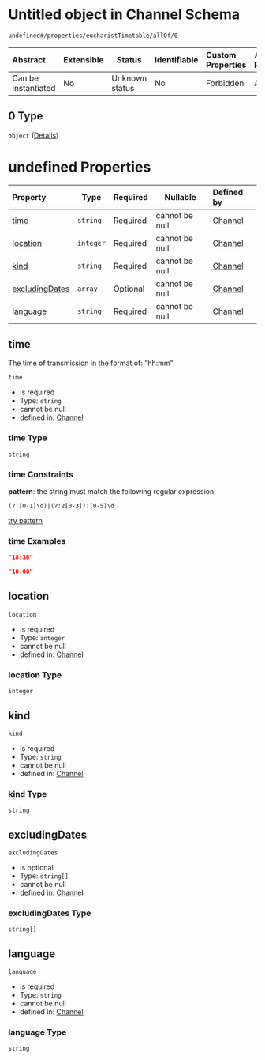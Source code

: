 # Untitled object in Channel Schema

```txt
undefined#/properties/eucharistTimetable/allOf/0
```




| Abstract            | Extensible | Status         | Identifiable | Custom Properties | Additional Properties | Access Restrictions | Defined In                                                                 |
| :------------------ | ---------- | -------------- | ------------ | :---------------- | --------------------- | ------------------- | -------------------------------------------------------------------------- |
| Can be instantiated | No         | Unknown status | No           | Forbidden         | Allowed               | none                | [channel.schema.json\*](../out/channel.schema.json "open original schema") |

## 0 Type

`object` ([Details](channel-properties-eucharisttimetable-allof-0.md))

# undefined Properties

| Property                          | Type      | Required | Nullable       | Defined by                                                                                                                                                         |
| :-------------------------------- | --------- | -------- | -------------- | :----------------------------------------------------------------------------------------------------------------------------------------------------------------- |
| [time](#time)                     | `string`  | Required | cannot be null | [Channel](channel-properties-eucharisttimetable-allof-0-properties-time.md "undefined#/properties/eucharistTimetable/allOf/0/properties/time")                     |
| [location](#location)             | `integer` | Required | cannot be null | [Channel](channel-properties-eucharisttimetable-allof-0-properties-location.md "undefined#/properties/eucharistTimetable/allOf/0/properties/location")             |
| [kind](#kind)                     | `string`  | Required | cannot be null | [Channel](channel-properties-eucharisttimetable-allof-0-properties-kind.md "undefined#/properties/eucharistTimetable/allOf/0/properties/kind")                     |
| [excludingDates](#excludingdates) | `array`   | Optional | cannot be null | [Channel](channel-properties-eucharisttimetable-allof-0-properties-excludingdates.md "undefined#/properties/eucharistTimetable/allOf/0/properties/excludingDates") |
| [language](#language)             | `string`  | Required | cannot be null | [Channel](channel-properties-eucharisttimetable-allof-0-properties-language.md "undefined#/properties/eucharistTimetable/allOf/0/properties/language")             |

## time

The time of transmission in the format of: "hh:mm".


`time`

-   is required
-   Type: `string`
-   cannot be null
-   defined in: [Channel](channel-properties-eucharisttimetable-allof-0-properties-time.md "undefined#/properties/eucharistTimetable/allOf/0/properties/time")

### time Type

`string`

### time Constraints

**pattern**: the string must match the following regular expression: 

```regexp
(?:[0-1]\d)|(?:2[0-3]):[0-5]\d
```

[try pattern](https://regexr.com/?expression=(%3F%3A%5B0-1%5D%5Cd)%7C(%3F%3A2%5B0-3%5D)%3A%5B0-5%5D%5Cd "try regular expression with regexr.com")

### time Examples

```json
"18:30"
```

```json
"10:00"
```

## location




`location`

-   is required
-   Type: `integer`
-   cannot be null
-   defined in: [Channel](channel-properties-eucharisttimetable-allof-0-properties-location.md "undefined#/properties/eucharistTimetable/allOf/0/properties/location")

### location Type

`integer`

## kind




`kind`

-   is required
-   Type: `string`
-   cannot be null
-   defined in: [Channel](channel-properties-eucharisttimetable-allof-0-properties-kind.md "undefined#/properties/eucharistTimetable/allOf/0/properties/kind")

### kind Type

`string`

## excludingDates




`excludingDates`

-   is optional
-   Type: `string[]`
-   cannot be null
-   defined in: [Channel](channel-properties-eucharisttimetable-allof-0-properties-excludingdates.md "undefined#/properties/eucharistTimetable/allOf/0/properties/excludingDates")

### excludingDates Type

`string[]`

## language




`language`

-   is required
-   Type: `string`
-   cannot be null
-   defined in: [Channel](channel-properties-eucharisttimetable-allof-0-properties-language.md "undefined#/properties/eucharistTimetable/allOf/0/properties/language")

### language Type

`string`

